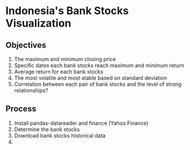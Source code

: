 # Indonesia's Bank Stocks Visualization


## Objectives
1. The maximum and minimum closing price
2. Specific dates each bank stocks reach maximum and minimum return
3. Average return for each bank stocks
4. The most volatile and most stable based on standard deviation
5. Correlation between each pair of bank stocks and the level of strong relationships?

## Process
1. Install pandas-datareader and finance (Yahoo Finance)
2. Determine the bank stocks
3. Download bank stocks historical data
4. 
